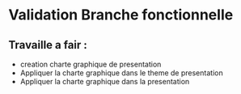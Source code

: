 # Validation Branche fonctionnelle
## Travaille a fair :
- creation charte graphique de presentation  
-  Appliquer la charte graphique dans le theme de presentation 
- Appliquer  la charte graphique dans la presentation 


